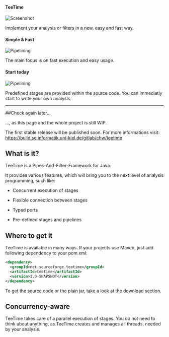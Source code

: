 #### TeeTime

![Screenshot](images/code_screenshot.jpg)

Implement your analysis or filters in a new, easy and fast way.

#### Simple & Fast

![Pipelining](images/code_screenshot.png)

The main focus is on fast execution and easy usage.

#### Start today

![Pipelining](images/code_screenshot.jpg)

Predefined stages are provided within the source code. You can immediatly start to write your own analysis.

---

##Check again later...

..., as this page and the whole project is still WIP. 

The first stable release will be published soon. For more informations visit: https://build.se.informatik.uni-kiel.de/gitlab/chw/teetime

<!--- ![Logo](images/teetime-wo-arrows-shrinked.png) TeeTime Logo -->

## What is it?

TeeTime is a Pipes-And-Filter-Framework for Java.
	
It provides various features, which will bring you to the next level of analysis programming, such like:
		
- Concurrent execution of stages
		
- Flexible connection between stages
		
- Typed ports
		
- Pre-defined stages and pipelines

## Where to get it

TeeTime is available in many ways. If your projects use Maven, just add following dependency to your pom.xml:

```xml
<dependency>
  <groupId>net.sourceforge.teetime</groupId>
  <artifactId>teetime</artifactId>
  <version>1.0-SNAPSHOT</version>
</dependency>
```

To get the source code or the plain jar, take a look at the download section.

## Concurrency-aware

TeeTime takes care of a parallel execution of stages. You do not need to think about anything, as TeeTime creates and manages all threads, needed by your analysis.

	 